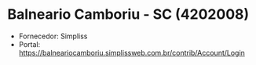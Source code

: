 # Balneario Camboriu - SC (4202008)

 - Fornecedor: Simpliss
 - Portal: https://balneariocamboriu.simplissweb.com.br/contrib/Account/Login